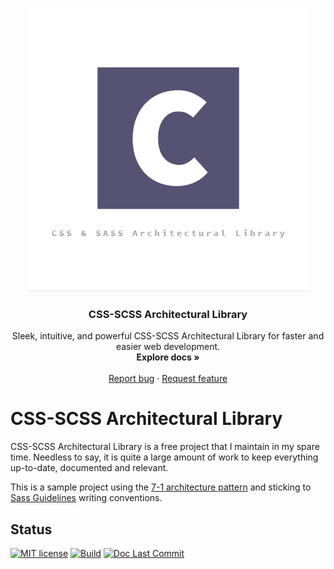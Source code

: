 <p align="center">
   <img src="https://github.com/OnlineCoderbd/CSS-SCSS-Architectural-Library/blob/master/logo.png" alt="logo">
</p>

<h3 align="center">CSS-SCSS Architectural Library</h3>

<p align="center">
  Sleek, intuitive, and powerful CSS-SCSS Architectural Library for faster and easier web development.
  <br>
  <strong>Explore docs »</strong>
  <br>
  <br>
  <a href="https://github.com/OnlineCoderbd/CSS-SCSS-Architectural-Library/issues/new?template=bug.md">Report bug</a>
  ·
  <a href="https://github.com/OnlineCoderbd/CSS-SCSS-Architectural-Library/issues/new?template=feature.md&labels=feature">Request feature</a>
</p>

# CSS-SCSS Architectural Library

CSS-SCSS Architectural Library is a free project that I maintain in my spare time. Needless to say, it is quite a large amount of work to keep everything up-to-date, documented and relevant. 

This is a sample project using the [7-1 architecture pattern](https://sass-guidelin.es/#architecture) and sticking to [Sass Guidelines](https://sass-guidelin.es/) writing conventions.

## Status
[![MIT license](https://img.shields.io/github/license/OnlineCoderbd/SAL)](https://lbesson.mit-license.org/)
[![Build](https://img.shields.io/gitlab/pipeline/OnlineCoderbd/SAL/master)](https://lbesson.mit-license.org/)
[![Doc Last Commit](https://img.shields.io/github/last-commit/OnlineCoderbd/SAL?label=doc%20last%20commit)](https://lbesson.mit-license.org/)



